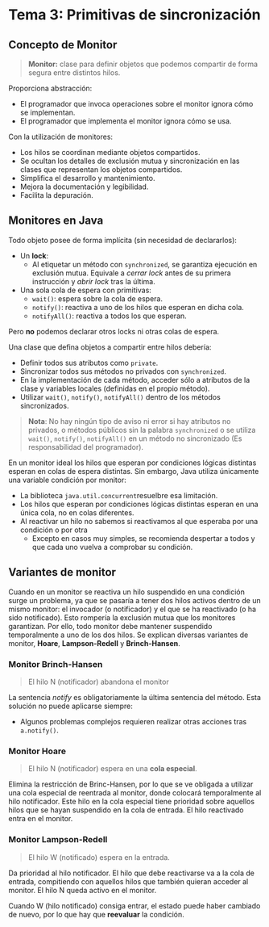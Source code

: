 # Tema 3: Primitivas de sincronización

## Concepto de Monitor

> **Monitor:** clase para definir objetos que podemos compartir de forma segura entre distintos hilos.

Proporciona abstracción:

* El programador que invoca operaciones sobre el monitor ignora cómo se implementan.
* El programador que implementa el monitor ignora cómo se usa.

Con la utilización de monitores:

* Los hilos se coordinan mediante objetos compartidos.
* Se ocultan los detalles de exclusión mutua y sincronización en las clases que representan los objetos compartidos.
* Simplifica el desarrollo y mantenimiento.
* Mejora la documentación y legibilidad.
* Facilita la depuración.

## Monitores en Java

Todo objeto posee de forma implícita (sin necesidad de declararlos):

* Un **lock**:
  * Al etiquetar un método con `synchronized`, se garantiza ejecución en exclusión mutua. Equivale a *cerrar lock* antes de su primera instrucción y *abrir lock* tras la última.
* Una sola cola de espera con primitivas:
  * `wait()`: espera sobre la cola de espera.
  * `notify()`: reactiva a uno de los hilos que esperan en dicha cola.
  * `notifyAll()`: reactiva a todos los que esperan.

Pero **no** podemos declarar otros locks ni otras colas de espera.

Una clase que defina objetos a compartir entre hilos debería:

* Definir todos sus atributos como `private`.
* Sincronizar todos sus métodos no privados con `synchronized`.
* En la implementación de cada método, acceder sólo a atributos de la clase y variables locales (definidas en el propio método).
* Utilizar `wait()`, `notify()`, `notifyAll()` dentro de los métodos sincronizados.

> **Nota**: No hay ningún tipo de aviso ni error si hay atributos no privados, o métodos públicos sin la palabra `synchronized` o se utiliza `wait()`, `notify()`, `notifyAll()` en un método no sincronizado (Es responsabilidad del programador).

En un monitor ideal los hilos que esperan por condiciones lógicas distintas esperan en colas de espera distintas. Sin embargo, Java utiliza únicamente una variable condición por monitor:

* La biblioteca `java.util.concurrent`resuelbre esa limitación.
* Los hilos que esperan por condiciones lógicas distintas esperan en una única cola, no en colas diferentes.
* Al reactivar un hilo no sabemos si reactivamos al que esperaba por una condición o por otra
  * Excepto en casos muy simples, se recomienda despertar a todos y que cada uno vuelva a comprobar su condición.

## Variantes de monitor

Cuando en un monitor se reactiva un hilo suspendido en una condición surge un problema, ya que se pasaría a tener dos hilos activos dentro de un mismo monitor: el invocador (o notificador) y el que se ha reactivado (o ha sido notificado). Esto rompería la exclusión mutua que los monitores garantizan. Por ello, todo monitor debe mantener suspendido temporalmente a uno de los dos hilos. Se explican diversas variantes de monitor, **Hoare**, **Lampson-Redell** y **Brinch-Hansen**.

### Monitor Brinch-Hansen

> El hilo N (notificador) abandona el monitor

La sentencia *notify* es obligatoriamente la última sentencia del método. Esta solución no puede aplicarse siempre:

* Algunos problemas complejos requieren realizar otras acciones tras `a.notify()`.

### Monitor Hoare

> El hilo N (notificador) espera en una **cola especial**.

Elimina la restricción de Brinc-Hansen, por lo que se ve obligada a utilizar una cola especial de reentrada al monitor, donde colocará temporalmente al hilo notificador. Este hilo en la cola especial tiene prioridad sobre aquellos hilos que se hayan suspendido en la cola de entrada. El hilo reactivado entra en el monitor.

### Monitor Lampson-Redell

> El hilo W (notificado) espera en la entrada.

Da prioridad al hilo notificador. El hilo que debe reactivarse va a la cola de entrada, compitiendo con aquellos hilos que también quieran acceder al monitor. El hilo N queda activo en el monitor.

Cuando W (hilo notificado) consiga entrar, el estado puede haber cambiado de nuevo, por lo que hay que **reevaluar** la condición.

